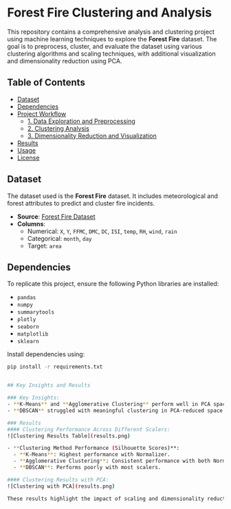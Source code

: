 # Forest Fire Clustering and Analysis

This repository contains a comprehensive analysis and clustering project using machine learning techniques to explore the **Forest Fire** dataset. The goal is to preprocess, cluster, and evaluate the dataset using various clustering algorithms and scaling techniques, with additional visualization and dimensionality reduction using PCA.

## Table of Contents
- [Dataset](#dataset)
- [Dependencies](#dependencies)
- [Project Workflow](#project-workflow)
  - [1. Data Exploration and Preprocessing](#1-data-exploration-and-preprocessing)
  - [2. Clustering Analysis](#2-clustering-analysis)
  - [3. Dimensionality Reduction and Visualization](#3-dimensionality-reduction-and-visualization)
- [Results](#results)
- [Usage](#usage)
- [License](#license)

## Dataset
The dataset used is the **Forest Fire** dataset. It includes meteorological and forest attributes to predict and cluster fire incidents.  
- **Source**: [Forest Fire Dataset](https://archive.ics.uci.edu/ml/datasets/Forest+Fires)
- **Columns**:
  - Numerical: `X`, `Y`, `FFMC`, `DMC`, `DC`, `ISI`, `temp`, `RH`, `wind`, `rain`
  - Categorical: `month`, `day`
  - Target: `area`

## Dependencies
To replicate this project, ensure the following Python libraries are installed:
- `pandas`
- `numpy`
- `summarytools`
- `plotly`
- `seaborn`
- `matplotlib`
- `sklearn`

Install dependencies using:
```bash
pip install -r requirements.txt


## Key Insights and Results

### Key Insights:
- **K-Means** and **Agglomerative Clustering** perform well in PCA space.
- **DBSCAN** struggled with meaningful clustering in PCA-reduced space.

### Results
#### Clustering Performance Across Different Scalers:
![Clustering Results Table](results.png)

- **Clustering Method Performance (Silhouette Scores)**:
  - **K-Means**: Highest performance with Normalizer.
  - **Agglomerative Clustering**: Consistent performance with both Normalizer and MinMaxScaler.
  - **DBSCAN**: Performs poorly with most scalers.

#### Clustering Results with PCA:
![Clustering with PCA](results.png)

These results highlight the impact of scaling and dimensionality reduction on clustering effectiveness.

